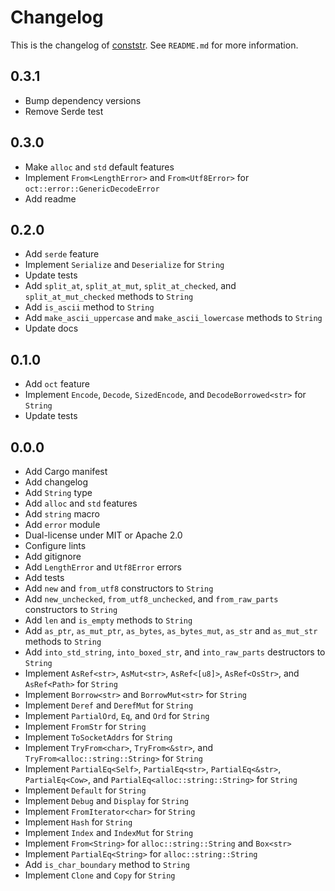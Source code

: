 # Changelog

This is the changelog of [conststr](https://crates.io/crates/conststr/).
See `README.md` for more information.

## 0.3.1

* Bump dependency versions
* Remove Serde test

## 0.3.0

* Make `alloc` and `std` default features
* Implement `From<LengthError>` and `From<Utf8Error>` for `oct::error::GenericDecodeError`
* Add readme

## 0.2.0

* Add `serde` feature
* Implement `Serialize` and `Deserialize` for `String`
* Update tests
* Add `split_at`, `split_at_mut`, `split_at_checked`, and `split_at_mut_checked` methods to `String`
* Add `is_ascii` method to `String`
* Add `make_ascii_uppercase` and `make_ascii_lowercase` methods to `String`
* Update docs

## 0.1.0

* Add `oct` feature
* Implement `Encode`, `Decode`, `SizedEncode`, and `DecodeBorrowed<str>` for `String`
* Update tests

## 0.0.0

* Add Cargo manifest
* Add changelog
* Add `String` type
* Add `alloc` and `std` features
* Add `string` macro
* Add `error` module
* Dual-license under MIT or Apache 2.0
* Configure lints
* Add gitignore
* Add `LengthError` and `Utf8Error` errors
* Add tests
* Add `new` and `from_utf8` constructors to `String`
* Add `new_unchecked`, `from_utf8_unchecked`, and `from_raw_parts` constructors to `String`
* Add `len` and `is_empty` methods to `String`
* Add `as_ptr`, `as_mut_ptr`, `as_bytes`, `as_bytes_mut`, `as_str` and `as_mut_str` methods to `String`
* Add `into_std_string`, `into_boxed_str`, and `into_raw_parts` destructors to `String`
* Implement `AsRef<str>`, `AsMut<str>`, `AsRef<[u8]>`, `AsRef<OsStr>`, and `AsRef<Path>` for `String`
* Implement `Borrow<str>` and `BorrowMut<str>` for `String`
* Implement `Deref` and `DerefMut` for `String`
* Implement `PartialOrd`, `Eq`, and `Ord` for `String`
* Implement `FromStr` for `String`
* Implement `ToSocketAddrs` for `String`
* Implement `TryFrom<char>`, `TryFrom<&str>`, and `TryFrom<alloc::string::String>` for `String`
* Implement `PartialEq<Self>`, `PartialEq<str>`, `PartialEq<&str>`, `PartialEq<Cow>`, and `PartialEq<alloc::string::String>` for `String`
* Implement `Default` for `String`
* Implement `Debug` and `Display` for `String`
* Implement `FromIterator<char>` for `String`
* Implement `Hash` for `String`
* Implement `Index` and `IndexMut` for `String`
* Implement `From<String>` for `alloc::string::String` and `Box<str>`
* Implement `PartialEq<String>` for `alloc::string::String`
* Add `is_char_boundary` method to `String`
* Implement `Clone` and `Copy` for `String`
